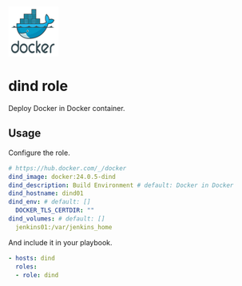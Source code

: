 <img src="/logos/dind.png" alt="dind logo" width="100" height="100">

# dind role

Deploy Docker in Docker container.

## Usage

Configure the role.

```yml
# https://hub.docker.com/_/docker
dind_image: docker:24.0.5-dind
dind_description: Build Environment # default: Docker in Docker
dind_hostname: dind01
dind_env: # default: []
  DOCKER_TLS_CERTDIR: ""
dind_volumes: # default: []
  jenkins01:/var/jenkins_home
```

And include it in your playbook.

```yml
- hosts: dind
  roles:
  - role: dind
```
